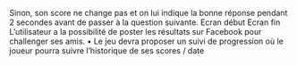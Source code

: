 Sinon, son score ne change pas et on lui indique la bonne réponse pendant 2 secondes avant de passer à la question suivante. 
Ecran début
Ecran fin
L’utilisateur a la possibilité de poster les résultats sur Facebook pour challenger ses amis.
	•	Le jeu devra proposer un suivi de progression où le joueur pourra suivre l’historique de ses scores / date
